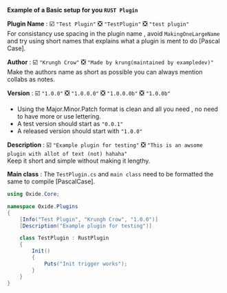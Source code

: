 **Example of a Basic setup for you `RUST Plugin`**

**Plugin Name** : ☑️ `"Test Plugin"` ❎ `"TestPlugin"` ❎ `"test plugin"`   
For consistancy use spacing in the plugin name , avoid `MakingOneLargeName` and try using short names that explains what a
plugin is ment to do [Pascal Case].    

**Author** :  ☑️ `"Krungh Crow"` ❎  `"Made by krung(maintained by exampledev)"`    
Make the authors name as short as possible you can always mention collabs as notes.

**Version** :  ☑️ `"1.0.0"` ❎ `"1.0.0.0"`  ❎ `"1.0.0.0b"` ❎ `"1.0.0b"`  
* Using the Major.Minor.Patch format is clean and all you need , no need to have more or use lettering.
* A test version should start as `"0.0.1"`
* A released version should start with `"1.0.0"`

**Description** : ☑️ `"Example plugin for testing"` ❎ `"This is an awsome plugin with allot of text (not) hahaha"`    
Keep it short and simple without making it lengthy.

**Main class** : The `TestPlugin.cs` and `main class` need to be formatted the same to compile [PascalCase].

```cs
using Oxide.Core;

namespace Oxide.Plugins
{
    [Info("Test Plugin", "Krungh Crow", "1.0.0")]
    [Description("Example plugin for testing")]

    class TestPlugin : RustPlugin
    {
        Init()
        {
            Puts("Init trigger works");
        }
    }
}
```
